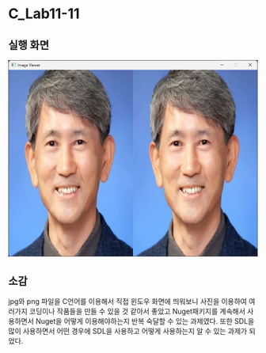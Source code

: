 # C_Lab11-11
## 실행 화면
![poster](./result_Image.png)
## 소감
jpg와 png 파일을 C언어를 이용해서 직접 윈도우 화면에 띄워보니 사진을 이용하여 여러가지 코딩이나 작품들을 만들 수 있을 것 같아서 좋았고 Nuget패키지를 계속해서 사용하면서 Nuget을 어떻게 이용해야하는지 반복 숙달할 수 있는 과제였다. 또한 SDL을 많이 사용하면서 어떤 경우에 SDL을 사용하고 어떻게 사용하는지 알 수 있는 과제가 되었다.
